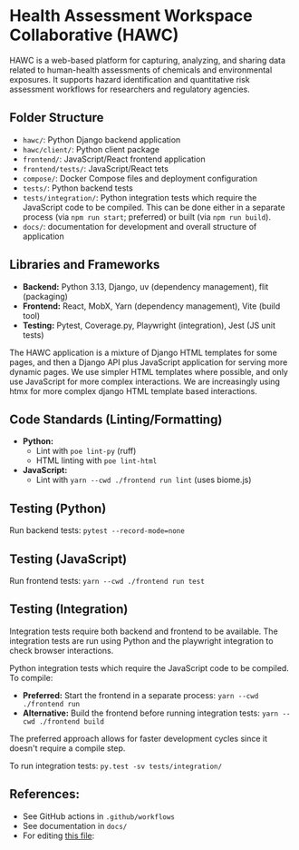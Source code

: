 # Health Assessment Workspace Collaborative (HAWC)

HAWC is a web-based platform for capturing, analyzing, and sharing data related to human-health assessments of chemicals and environmental exposures. It supports hazard identification and quantitative risk assessment workflows for researchers and regulatory agencies.

## Folder Structure

- `hawc/`: Python Django backend application
- `hawc/client/`: Python client package
- `frontend/`: JavaScript/React frontend application
- `frontend/tests/`: JavaScript/React tets
- `compose/`: Docker Compose files and deployment configuration
- `tests/`: Python backend tests
- `tests/integration/`: Python integration tests which require the JavaScript code to be compiled. This can be done either in a separate process (via `npm run start`; preferred) or built (via `npm run build`).
- `docs/`: documentation for development and overall structure of application

## Libraries and Frameworks

- **Backend:** Python 3.13, Django, uv (dependency management), flit (packaging)
- **Frontend:** React, MobX, Yarn (dependency management), Vite (build tool)
- **Testing:** Pytest, Coverage.py, Playwright (integration), Jest (JS unit tests)

The HAWC application is a mixture of Django HTML templates for some pages, and then a Django API plus JavaScript application for serving more dynamic pages. We use simpler HTML templates where possible, and only use JavaScript for more complex interactions. We are increasingly using htmx for more complex django HTML template based interactions.

## Code Standards (Linting/Formatting)

- **Python:**
   - Lint with `poe lint-py` (ruff)
   - HTML linting with `poe lint-html`
- **JavaScript:**
   - Lint with `yarn --cwd ./frontend run lint` (uses biome.js)

## Testing (Python)

Run backend tests: `pytest --record-mode=none`

## Testing (JavaScript)

Run frontend tests: `yarn --cwd ./frontend run test`

## Testing (Integration)

Integration tests require both backend and frontend to be available.  The integration tests are run using Python and the playwright integration to check browser interactions.

Python integration tests which require the JavaScript code to be compiled. To compile:

- **Preferred:** Start the frontend in a separate process: `yarn --cwd ./frontend run`
- **Alternative:** Build the frontend before running integration tests: `yarn --cwd ./frontend build`

The preferred approach allows for faster development cycles since it doesn't require a compile step.

To run integration tests: `py.test -sv tests/integration/`

## References:

* See GitHub actions in `.github/workflows`
* See documentation in `docs/`
* For editing [this file](https://docs.github.com/en/copilot/how-tos/configure-custom-instructions/add-repository-instructions?tool=vscode):

